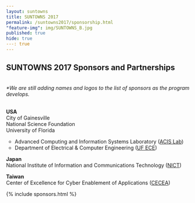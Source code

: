 ```yaml
---
layout: suntowns
title: SUNTOWNS 2017
permalink: /suntowns2017/sponsorship.html
"feature-img": img/SUNTOWNS_B.jpg
published: true
hide: true
---: true
---
```


## SUNTOWNS 2017 Sponsors and Partnerships
<br />
<i>*We are still adding names and logos to the list of sponsors as the program develops.</i> <br /> <br />

<p>
<strong>USA </strong> <br />
City of Gainesville <br />
National Science Foundation <br />
University of Florida
<ul type="circle">
 <li>Advanced Computing and Information Systems Laboratory (<a href="https://www.acis.ufl.edu">ACIS Lab</a>)</li>
 <li>Department of Electrical & Computer Engineering (<a href="https://www.ece.ufl.edu" target="_blank">UF ECE</a>)</li>
</ul>
</p>

<strong>Japan</strong> <br />
National Institute of Information and Communications Technology (<a href="https://nict.go.jp/en/asean_ivo/index.html" target="_blank">NICT<a/>) 
<p>
</p>

<strong>Taiwan</strong> <br />
Center of Excellence for Cyber Enablement of Applications (<a href="https://www.cecea.tw/e_index.php" target="_blank">CECEA</a>)

{% include sponsors.html %}
